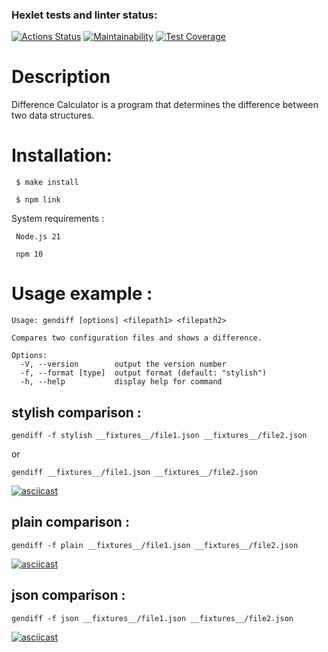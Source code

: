 ### Hexlet tests and linter status:
[![Actions Status](https://github.com/mrkafcha/frontend-project-46/actions/workflows/hexlet-check.yml/badge.svg)](https://github.com/mrkafcha/frontend-project-46/actions)
[![Maintainability](https://api.codeclimate.com/v1/badges/952aa8c3bfeb8187f4aa/maintainability)](https://codeclimate.com/github/mrkafcha/frontend-project-46/maintainability)
[![Test Coverage](https://api.codeclimate.com/v1/badges/952aa8c3bfeb8187f4aa/test_coverage)](https://codeclimate.com/github/mrkafcha/frontend-project-46/test_coverage)

# Description

Difference Calculator is a program that determines the difference between two data structures.

# Installation:

```
 $ make install

 $ npm link
```
System requirements :

```
 Node.js 21

 npm 10
```

# Usage example :

```
Usage: gendiff [options] <filepath1> <filepath2>

Compares two configuration files and shows a difference.

Options:
  -V, --version        output the version number
  -f, --format [type]  output format (default: "stylish")
  -h, --help           display help for command
```


## stylish comparison :
```
gendiff -f stylish __fixtures__/file1.json __fixtures__/file2.json
```
or
```
gendiff __fixtures__/file1.json __fixtures__/file2.json
```
[![asciicast](https://asciinema.org/a/wlLGcPJRLKfrjp4VDmpCLOVPq.svg)](https://asciinema.org/a/wlLGcPJRLKfrjp4VDmpCLOVPq)

## plain comparison :
```
gendiff -f plain __fixtures__/file1.json __fixtures__/file2.json
```
[![asciicast](https://asciinema.org/a/CvwzFFp3aA25ZOFx2vmilnvYH.svg)](https://asciinema.org/a/CvwzFFp3aA25ZOFx2vmilnvYH)

## json comparison :
```
gendiff -f json __fixtures__/file1.json __fixtures__/file2.json
```
[![asciicast](https://asciinema.org/a/POS2bRwATWJnkpwsErPl8teXb.svg)](https://asciinema.org/a/POS2bRwATWJnkpwsErPl8teXb)
